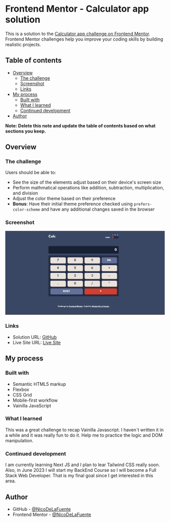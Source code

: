 # Frontend Mentor - Calculator app solution

This is a solution to the [Calculator app challenge on Frontend Mentor](https://www.frontendmentor.io/challenges/calculator-app-9lteq5N29). Frontend Mentor challenges help you improve your coding skills by building realistic projects. 

## Table of contents

- [Overview](#overview)
  - [The challenge](#the-challenge)
  - [Screenshot](#screenshot)
  - [Links](#links)
- [My process](#my-process)
  - [Built with](#built-with)
  - [What I learned](#what-i-learned)
  - [Continued development](#continued-development)
- [Author](#author)

**Note: Delete this note and update the table of contents based on what sections you keep.**

## Overview

### The challenge

Users should be able to:

- See the size of the elements adjust based on their device's screen size
- Perform mathmatical operations like addition, subtraction, multiplication, and division
- Adjust the color theme based on their preference
- **Bonus**: Have their initial theme preference checked using `prefers-color-scheme` and have any additional changes saved in the browser

### Screenshot

![Project Screenshot](./screenshot.png)

### Links

- Solution URL: [GitHub](https://github.com/NicoDeLaFuente/calculator/settings/pages)
- Live Site URL: [Live Site](https://nicodelafuente.github.io/calculator/)

## My process

### Built with

- Semantic HTML5 markup
- Flexbox
- CSS Grid
- Mobile-first workflow
- Vainilla JavaScript

### What I learned

This was a great challenge to recap Vainilla Javascript. I haven´t written it in a while and it was really fun to do it. Help me to practice the logic and DOM manipulation. 

### Continued development

I am currently learning Next JS and I plan to lear Tailwind CSS really soon. Also, in June 2023 I will start my BackEnd Course so I will become a Full Stack Web Developer. That is my final goal since I get interested in this area. 

## Author

- GitHub - [@NicoDeLaFuente](https://github.com/NicoDeLaFuente)
- Frontend Mentor - [@NicoDeLaFuente](https://www.frontendmentor.io/profile/NicoDeLaFuente)
